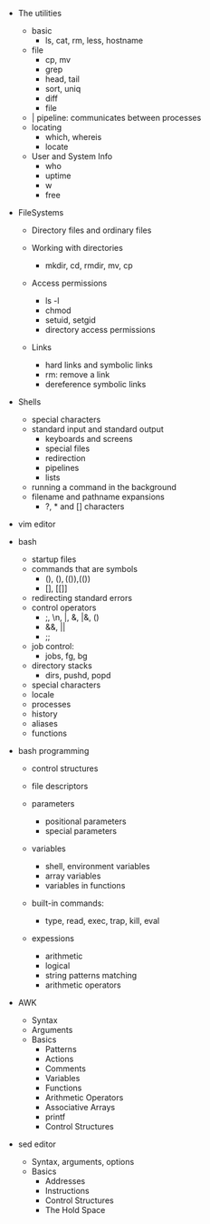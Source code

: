 - The utilities
  - basic
    - ls, cat, rm, less, hostname
  - file
    - cp, mv
    - grep
    - head, tail
    - sort, uniq
    - diff
    - file
  - | pipeline: communicates between processes
  - locating
    - which, whereis
    - locate
  - User and System Info
    - who
    - uptime
    - w
    - free

- FileSystems
  - Directory files and ordinary files
  - Working with directories
    - mkdir, cd, rmdir, mv, cp
  - Access permissions
    - ls -l
    - chmod
    - setuid, setgid
    - directory access permissions
  
  - Links
    - hard links and symbolic links
    - rm: remove a link
    - dereference symbolic links
  
- Shells
  - special characters
  - standard input and standard output
    - keyboards and screens
    - special files
    - redirection
    - pipelines
    - lists
  - running a command in the background
  - filename and pathname expansions
    - ?, * and [] characters
- vim editor
- bash
  - startup files
  - commands that are symbols
    - (), $(), (()),$(())
    - [], [[]]
  - redirecting standard errors
  - control operators
    - ;, \n, |, &, |&, ()
    - &&, ||
    - ;;
  - job control:
    - jobs, fg, bg
  - directory stacks
    - dirs, pushd, popd
  - special characters
  - locale
  - processes
  - history
  - aliases
  - functions

- bash programming
  - control structures
  - file descriptors
  - parameters
    - positional parameters
    - special parameters
  - variables
    - shell, environment variables
    - array variables
    - variables in functions
  - built-in commands:
    - type, read, exec, trap, kill, eval

  - expessions
    - arithmetic
    - logical
    - string patterns matching
    - arithmetic operators

- AWK
  - Syntax
  - Arguments
  - Basics
    - Patterns
    - Actions
    - Comments
    - Variables
    - Functions
    - Arithmetic Operators
    - Associative Arrays
    - printf
    - Control Structures

- sed editor
  - Syntax, arguments, options
  - Basics
    - Addresses
    - Instructions
    - Control Structures
    - The Hold Space
  